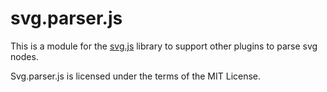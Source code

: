# svg.parser.js

This is a module for the [svg.js](http://svgjs.com) library to support other plugins to parse svg nodes.

Svg.parser.js is licensed under the terms of the MIT License.